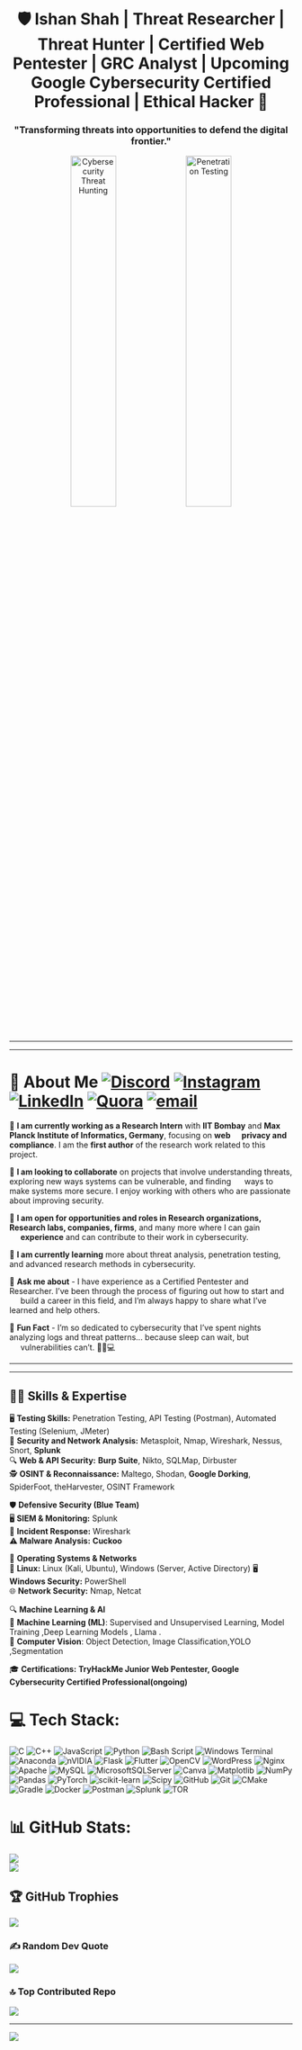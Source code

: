 <h1 align="center">🛡️ Ishan Shah | Threat Researcher | Threat Hunter | Certified Web Pentester | GRC Analyst | Upcoming Google Cybersecurity Certified Professional | Ethical Hacker 🔐</h1>
<h3 align="center">"Transforming threats into opportunities to defend the digital frontier."</h3>


<p align="center">
  <img src="https://media2.giphy.com/media/v1.Y2lkPTc5MGI3NjExYXZmOXZoamxnajJpMjdld25tbXJoNnBjZnIyajJ6YjZ3ZXFrYnpxMSZlcD12MV9pbnRlcm5hbF9naWZfYnlfaWQmY3Q9Zw/VGwTq3G6a39cI/giphy.gif" width="40%" alt="Cybersecurity Threat Hunting" />
  <img src="https://media3.giphy.com/media/v1.Y2lkPTc5MGI3NjExemtzamprbjZzejFsdmhrOXBuY3Nydm9mMWJxMGl1b2JrOXp2MG5tdCZlcD12MV9pbnRlcm5hbF9naWZfYnlfaWQmY3Q9Zw/077i6AULCXc0FKTj9s/giphy.gif" width="40%" alt="Penetration Testing" />
</p>

---
---
# 🚀 About Me   [![Discord](https://img.shields.io/badge/Discord-%237289DA.svg?logo=discord&logoColor=white)](https://discord.gg/jWAugNZU) [![Instagram](https://img.shields.io/badge/Instagram-%23E4405F.svg?logo=Instagram&logoColor=white)](https://instagram.com/final_knight_move) [![LinkedIn](https://img.shields.io/badge/LinkedIn-%230077B5.svg?logo=linkedin&logoColor=white)](https://www.linkedin.com/in/ishan-shah-6a1584287) [![Quora](https://img.shields.io/badge/Quora-%23B92B27.svg?logo=Quora&logoColor=white)](https://www.quora.com/profile/Ishan-Shah-266) [![email](https://img.shields.io/badge/Email-D14836?logo=gmail&logoColor=white)](mailto:b23cm1050@iitj.ac.in)
🔹 **I am currently working as a Research Intern** with **IIT Bombay** and **Max Planck Institute of Informatics, Germany**, focusing on **web 
&nbsp;&nbsp;&nbsp;&nbsp;&nbsp;privacy and compliance**. I am the **first author** of the research work related to this project.  

🔹 **I am looking to collaborate** on projects that involve understanding threats, exploring new ways systems can be vulnerable, and finding 
&nbsp;&nbsp;&nbsp;&nbsp;&nbsp;ways to make systems more secure. I enjoy working with others who are passionate about improving security.  

🔹 **I am open for opportunities and roles in Research organizations, Research labs,  companies, firms**, and many more where I can gain 
&nbsp;&nbsp;&nbsp;&nbsp;&nbsp;**experience** and can contribute to their work in cybersecurity.

🔹 **I am currently learning** more about threat analysis, penetration testing, and advanced research methods in cybersecurity.  

🔹 **Ask me about** - I have experience as a Certified Pentester and Researcher. I’ve been through the process of figuring out how to start and 
&nbsp;&nbsp;&nbsp;&nbsp;&nbsp;build a career in this field, and I’m always happy to share what I’ve learned and help others.  

🔹 **Fun Fact** - I’m so dedicated to cybersecurity that I’ve spent nights analyzing logs and threat patterns... because sleep can wait, but 
&nbsp;&nbsp;&nbsp;&nbsp;&nbsp;vulnerabilities can’t. 🕵️‍♂️💻  

--- 


---
## 🏴‍☠️ Skills & Expertise  
🖥️ **Testing Skills:** Penetration Testing, API Testing (Postman), Automated Testing (Selenium, JMeter)<br>
👾  **Security and Network Analysis:** Metasploit, Nmap, Wireshark, Nessus, Snort, **Splunk**<br>
🔍 **Web & API Security:** **Burp Suite**, Nikto, SQLMap, Dirbuster <br>
🕵️ **OSINT & Reconnaissance:** Maltego, Shodan, **Google Dorking**, SpiderFoot, theHarvester, OSINT Framework<br>

🛡️ **Defensive Security (Blue Team)**  
🖥️ **SIEM & Monitoring:** Splunk  
🚨 **Incident Response:** Wireshark <br>
⚠️ **Malware Analysis:** **Cuckoo**

📀 **Operating Systems & Networks**  
🐧 **Linux:** Linux (Kali, Ubuntu), Windows (Server, Active Directory)
🖥️ **Windows Security:** PowerShell  
🌐 **Network Security:** Nmap, Netcat  

🔍 **Machine Learning & AI**  
🤖 **Machine Learning (ML)**: Supervised and Unsupervised Learning, Model Training ,Deep Learning Models , Llama .  
📸 **Computer Vision**: Object Detection, Image Classification,YOLO ,Segmentation

🎓 **Certifications:** **TryHackMe Junior Web Pentester, Google Cybersecurity Certified Professional(ongoing)**


# 💻 Tech Stack:
![C](https://img.shields.io/badge/c-%2300599C.svg?style=for-the-badge&logo=c&logoColor=white) ![C++](https://img.shields.io/badge/c++-%2300599C.svg?style=for-the-badge&logo=c%2B%2B&logoColor=white) ![JavaScript](https://img.shields.io/badge/javascript-%23323330.svg?style=for-the-badge&logo=javascript&logoColor=%23F7DF1E) ![Python](https://img.shields.io/badge/python-3670A0?style=for-the-badge&logo=python&logoColor=ffdd54) ![Bash Script](https://img.shields.io/badge/bash_script-%23121011.svg?style=for-the-badge&logo=gnu-bash&logoColor=white) ![Windows Terminal](https://img.shields.io/badge/Windows%20Terminal-%234D4D4D.svg?style=for-the-badge&logo=windows-terminal&logoColor=white) ![Anaconda](https://img.shields.io/badge/Anaconda-%2344A833.svg?style=for-the-badge&logo=anaconda&logoColor=white) ![nVIDIA](https://img.shields.io/badge/cuda-000000.svg?style=for-the-badge&logo=nVIDIA&logoColor=green) ![Flask](https://img.shields.io/badge/flask-%23000.svg?style=for-the-badge&logo=flask&logoColor=white) ![Flutter](https://img.shields.io/badge/Flutter-%2302569B.svg?style=for-the-badge&logo=Flutter&logoColor=white) ![OpenCV](https://img.shields.io/badge/opencv-%23white.svg?style=for-the-badge&logo=opencv&logoColor=white) ![WordPress](https://img.shields.io/badge/WordPress-%23117AC9.svg?style=for-the-badge&logo=WordPress&logoColor=white) ![Nginx](https://img.shields.io/badge/nginx-%23009639.svg?style=for-the-badge&logo=nginx&logoColor=white) ![Apache](https://img.shields.io/badge/apache-%23D42029.svg?style=for-the-badge&logo=apache&logoColor=white) ![MySQL](https://img.shields.io/badge/mysql-4479A1.svg?style=for-the-badge&logo=mysql&logoColor=white) ![MicrosoftSQLServer](https://img.shields.io/badge/Microsoft%20SQL%20Server-CC2927?style=for-the-badge&logo=microsoft%20sql%20server&logoColor=white) ![Canva](https://img.shields.io/badge/Canva-%2300C4CC.svg?style=for-the-badge&logo=Canva&logoColor=white) ![Matplotlib](https://img.shields.io/badge/Matplotlib-%23ffffff.svg?style=for-the-badge&logo=Matplotlib&logoColor=black) ![NumPy](https://img.shields.io/badge/numpy-%23013243.svg?style=for-the-badge&logo=numpy&logoColor=white) ![Pandas](https://img.shields.io/badge/pandas-%23150458.svg?style=for-the-badge&logo=pandas&logoColor=white) ![PyTorch](https://img.shields.io/badge/PyTorch-%23EE4C2C.svg?style=for-the-badge&logo=PyTorch&logoColor=white) ![scikit-learn](https://img.shields.io/badge/scikit--learn-%23F7931E.svg?style=for-the-badge&logo=scikit-learn&logoColor=white) ![Scipy](https://img.shields.io/badge/SciPy-%230C55A5.svg?style=for-the-badge&logo=scipy&logoColor=%white) ![GitHub](https://img.shields.io/badge/github-%23121011.svg?style=for-the-badge&logo=github&logoColor=white) ![Git](https://img.shields.io/badge/git-%23F05033.svg?style=for-the-badge&logo=git&logoColor=white) ![CMake](https://img.shields.io/badge/CMake-%23008FBA.svg?style=for-the-badge&logo=cmake&logoColor=white) ![Gradle](https://img.shields.io/badge/Gradle-02303A.svg?style=for-the-badge&logo=Gradle&logoColor=white) ![Docker](https://img.shields.io/badge/docker-%230db7ed.svg?style=for-the-badge&logo=docker&logoColor=white) ![Postman](https://img.shields.io/badge/Postman-FF6C37?style=for-the-badge&logo=postman&logoColor=white) ![Splunk](https://img.shields.io/badge/splunk-%23000000.svg?style=for-the-badge&logo=splunk&logoColor=white) ![TOR](https://img.shields.io/badge/tor-%237E4798.svg?style=for-the-badge&logo=tor-project&logoColor=white)
# 📊 GitHub Stats:
![](https://github-readme-stats.vercel.app/api?username=Xclusive-Ishan&theme=dark&hide_border=false&include_all_commits=false&count_private=false)<br/>
![](https://nirzak-streak-stats.vercel.app/?user=Xclusive-Ishan&theme=dark&hide_border=false)<br/>


## 🏆 GitHub Trophies
![](https://github-profile-trophy.vercel.app/?username=Xclusive-Ishan&theme=radical&no-frame=false&no-bg=true&margin-w=4)

### ✍️ Random Dev Quote
![](https://quotes-github-readme.vercel.app/api?type=horizontal&theme=radical)

### 🔝 Top Contributed Repo
![](https://github-contributor-stats.vercel.app/api?username=Xclusive-Ishan&limit=5&theme=dark&combine_all_yearly_contributions=true)

---
[![](https://visitcount.itsvg.in/api?id=Xclusive-Ishan&icon=0&color=0)](https://visitcount.itsvg.in)

<!-- Proudly created with GPRM ( https://gprm.itsvg.in ) -->

